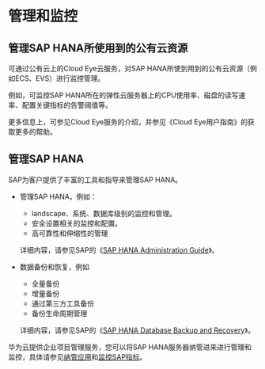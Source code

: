 # 管理和监控<a name="saphana_02_0054"></a>

## 管理SAP HANA所使用到的公有云资源<a name="zh-cn_topic_0063233332_section8782220781"></a>

可通过公有云上的Cloud Eye云服务，对SAP HANA所使到用到的公有云资源（例如ECS、EVS）进行监控管理。

例如，可监控SAP HANA所在的弹性云服务器上的CPU使用率、磁盘的读写速率、配置关键指标的告警阈值等。

更多信息上，可参见Cloud Eye服务的介绍，并参见《Cloud Eye用户指南》的获取更多的帮助。

## 管理SAP HANA<a name="zh-cn_topic_0063233332_section7590161571113"></a>

SAP为客户提供了丰富的工具和指导来管理SAP HANA。

-   管理SAP HANA，例如：

    -   landscape、系统、数据库级别的监控和管理。
    -   安全设置相关的监控和配置。
    -   高可靠性和伸缩性的管理

    详细内容，请参见SAP的《[SAP HANA Administration Guide](https://help.sap.com/viewer/6b94445c94ae495c83a19646e7c3fd56/2.0.01/en-US)》。

-   数据备份和恢复，例如

    -   全量备份
    -   增量备份
    -   通过第三方工具备份
    -   备份生命周期管理

    详细内容，请参见SAP的《[SAP HANA Database Backup and Recovery](https://help.sap.com/viewer/6b94445c94ae495c83a19646e7c3fd56/2.0.01/en-US/c4663eabbb571014923a90c70cec566c.html)》。


华为云提供企业项目管理服务，您可以将SAP HANA服务器纳管进来进行管理和监控，具体请参见[纳管应用](https://support.huaweicloud.com/bestpractice-sap/sap_08_0032.html)和[监控SAP指标](https://support.huaweicloud.com/bestpractice-sap/sap_08_0034.html)。

